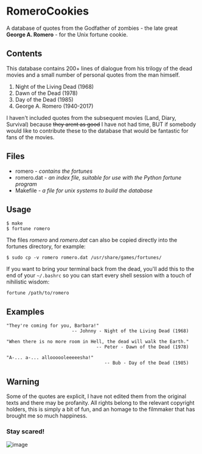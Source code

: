 # RomeroCookies
A database of quotes from the Godfather of zombies - the late great 
**George A. Romero** - for the Unix fortune cookie.

## Contents

This database contains 200+ lines of dialogue from his trilogy of 
the dead movies and a small number of personal quotes from the man
himself.

1. Night of the Living Dead (1968)
2. Dawn of the Dead (1978)
3. Day of the Dead (1985)
4. George A. Romero (1940-2017)
 
I haven't included quotes from the subsequent movies (Land, Diary, Survival)
because ~~they arent as good~~ I have not had time, BUT if somebody would 
like to contribute these to the database that would be fantastic for fans of 
the movies.

## Files

- romero - *contains the fortunes*
- romero.dat - *an index file, suitable for use with the Python fortune program*
- Makefile - *a file for unix systems to build the database*

## Usage
```
$ make
$ fortune romero
```
The files *romero* and *romero.dat* can also be copied directly into
the fortunes directory, for example:
```
$ sudo cp -v romero romero.dat /usr/share/games/fortunes/
```

If you want to bring your terminal back from the dead, you'll add this 
to the end of your `~/.bashrc` so you can start every shell session with a
touch of nihilistic wisdom:
```
fortune /path/to/romero
```

## Examples
```
"They're coming for you, Barbara!"
                        -- Johnny - Night of the Living Dead (1968)
                        
"When there is no more room in Hell, the dead will walk the Earth."
                                 -- Peter - Dawn of the Dead (1978)

"A-... a-... alloooooleeeeesha!"
                                    -- Bub - Day of the Dead (1985)                                                       
```

## Warning

Some of the quotes are explicit, I have not edited them from the 
original texts and there may be profanity. All rights belong to 
the relevant copyright holders, this is simply a bit of fun, and
an homage to the filmmaker that has brought me so much happiness.


### Stay scared!
![image](https://user-images.githubusercontent.com/38471159/166073088-7f5b365a-54c8-46b7-92cd-afbf599043b2.png)
